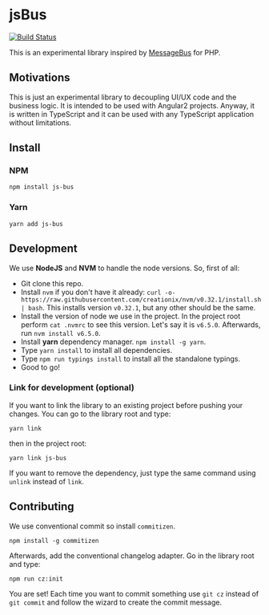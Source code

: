 # jsBus
[![Build Status](https://travis-ci.org/tafax/js-bus.svg?branch=master)](https://travis-ci.org/tafax/js-bus)

This is an experimental library inspired by [MessageBus](https://github.com/SimpleBus/MessageBus) for PHP.

## Motivations

This is just an experimental library to decoupling UI/UX code and the business logic. It is intended to be used with Angular2 projects.
Anyway, it is written in TypeScript and it can be used with any TypeScript application without limitations.

## Install

### NPM
```
npm install js-bus
```

### Yarn
```
yarn add js-bus
```

## Development

We use **NodeJS** and **NVM** to handle the node versions. So, first of all:

* Git clone this repo.
* Install `nvm` if you don't have it already: `curl -o- https://raw.githubusercontent.com/creationix/nvm/v0.32.1/install.sh | bash`.
This installs version `v0.32.1`, but any other should be the same.
* Install the version of node we use in the project. In the project root perform `cat .nvmrc` to see this version.
Let's say it is `v6.5.0`. Afterwards, run `nvm install v6.5.0`.
* Install **yarn** dependency manager. `npm install -g yarn`.
* Type `yarn install` to install all dependencies.
* Type `npm run typings install` to install all the standalone typings.
* Good to go!

### Link for development (optional)

If you want to link the library to an existing project before pushing your changes.
You can go to the library root and type:
```
yarn link
```
then in the project root:
```
yarn link js-bus
```
If you want to remove the dependency, just type the same command using `unlink` instead of `link`.

## Contributing

We use conventional commit so install `commitizen`.
```
npm install -g commitizen
```
Afterwards, add the conventional changelog adapter. Go in the library root and type:
```
npm run cz:init
```

You are set! Each time you want to commit something use `git cz` instead of
`git commit` and follow the wizard to create the commit message.
